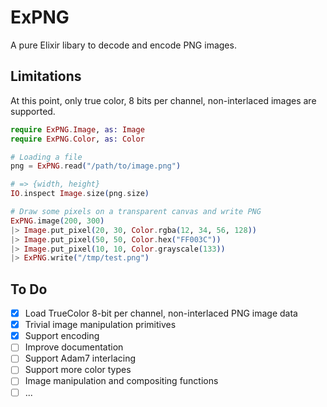 # ExPNG

A pure Elixir libary to decode and encode PNG images.

## Limitations

At this point, only true color, 8 bits per channel, non-interlaced images are supported.

```elixir
require ExPNG.Image, as: Image
require ExPNG.Color, as: Color

# Loading a file
png = ExPNG.read("/path/to/image.png")

# => {width, height}
IO.inspect Image.size(png.size)

# Draw some pixels on a transparent canvas and write PNG
ExPNG.image(200, 300)
|> Image.put_pixel(20, 30, Color.rgba(12, 34, 56, 128))
|> Image.put_pixel(50, 50, Color.hex("FF003C"))
|> Image.put_pixel(10, 10, Color.grayscale(133))
|> ExPNG.write("/tmp/test.png")
```

## To Do

- [x] Load TrueColor 8-bit per channel, non-interlaced PNG image data
- [x] Trivial image manipulation primitives
- [x] Support encoding
- [ ] Improve documentation
- [ ] Support Adam7 interlacing
- [ ] Support more color types
- [ ] Image manipulation and compositing functions
- [ ] ...